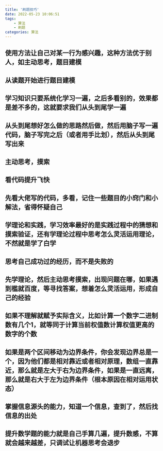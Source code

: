 ```yaml
---
title: '刷题技巧'
date: 2022-05-23 10:06:51
tags: 
    - 算法
    - 刷题
categories: 算法
---
```


## 使用方法让自己对某一行为感兴趣，这种方法优于别人，如主动思考，题目建模

## 从读题开始进行题目建模

## 学习知识只要系统化学习一遍，之后多看别的，效果都是差不多的，这就要求我们从头到尾学一遍

## 从头到尾想好怎么做的思路然后做，然后用脑子写一遍代码，脑子写完之后（或者用手比划），然后从头到尾写出来

## 主动思考，摸索

## 看代码提升飞快

## 先看大佬写的代码，多看，记住一些题目的小窍门和小解法，省得怀疑自己

## 学理论和实践，学习效率最好的是实践过程中的猜想和摸索验证，还有学理论过程中思考怎么灵活运用理论，不然就是学了白学

## 思考自己成功过的经历，而不是失败的

## 先学理论，然后主动思考摸索，出现问题在哪，如果遇到槛就百度，等寻找答案，想着怎么灵活运用，形成自己的经验

## 如果不理解就赋予实际含义，比如计算一个数字二进制数有几个1，就等同于计算当前权值数计算权值更高的数字的个数

## 如果是两个区间移动为边界条件，你会发现边界总是一个，因为他们都是相对靠近或者相对原理，数组一直靠近，那么就是左大于右为边界条件，如果是一直远离，那么就是右大于左为边界条件（根本原因在相对运用状态）

## 掌握信息源头的能力，知道一个信息，查到了，然后找信息的出处

## 提升数学题的能力就是自己手算几遍，提升数感，不算就会越来越差，只调试让机器思考会退步
